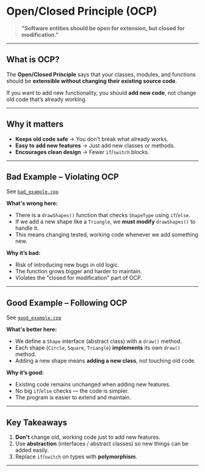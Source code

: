 # Open/Closed Principle (OCP)

> **"Software entities should be open for extension, but closed for modification."**

---

## What is OCP?
The **Open/Closed Principle** says that your classes, modules, and functions should be **extensible without changing their existing source code**.

If you want to add new functionality, you should **add new code**, not change old code that’s already working.

---

## Why it matters
- **Keeps old code safe** → You don't break what already works.
- **Easy to add new features** → Just add new classes or methods.
- **Encourages clean design** → Fewer `if`/`switch` blocks.

---

## Bad Example – Violating OCP
See [`bad_example.cpp`](./bad_example.cpp)

**What's wrong here:**
- There is a `drawShapes()` function that checks `ShapeType` using `if`/`else`.
- If we add a new shape like a `Triangle`, we **must modify** `drawShapes()` to handle it.
- This means changing tested, working code whenever we add something new.

**Why it’s bad:**
- Risk of introducing new bugs in old logic.
- The function grows bigger and harder to maintain.
- Violates the "closed for modification" part of OCP.

---

## Good Example – Following OCP
See [`good_example.cpp`](./good_example.cpp)

**What's better here:**
- We define a `Shape` interface (abstract class) with a `draw()` method.
- Each shape (`Circle`, `Square`, `Triangle`) **implements** its own `draw()` method.
- Adding a new shape means **adding a new class**, not touching old code.

**Why it’s good:**
- Existing code remains unchanged when adding new features.
- No big `if`/`else` checks — the code is simpler.
- The program is easier to extend and maintain.

---

## Key Takeaways
1. **Don't** change old, working code just to add new features.  
2. Use **abstraction** (interfaces / abstract classes) so new things can be added easily.  
3. Replace `if`/`switch` on types with **polymorphism**.

---

